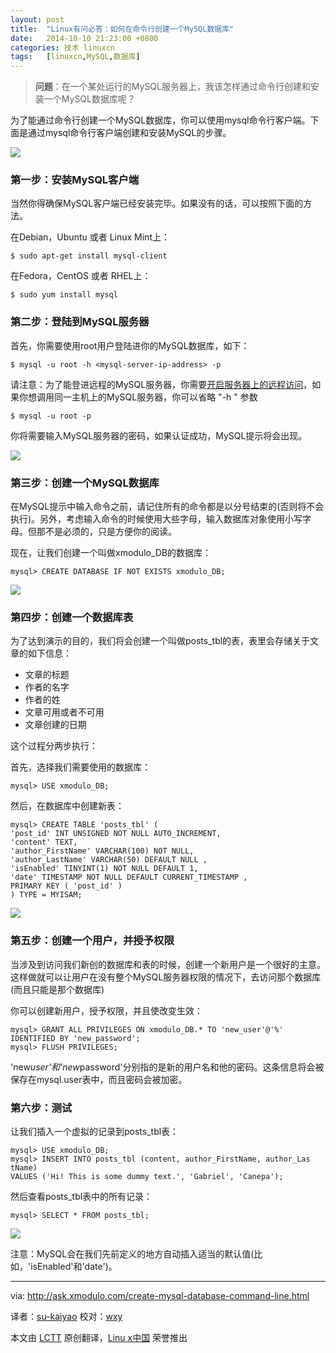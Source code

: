 ```yaml
---
layout: post
title:	"Linux有问必答：如何在命令行创建一个MySQL数据库"
date:	2014-10-10 21:23:00 +0800 
categories:	技术 linuxcn 
tags:	[linuxcn,MySQL,数据库]
---
```




> 
> **问题**：在一个某处运行的MySQL服务器上，我该怎样通过命令行创建和安装一个MySQL数据库呢？
> 
> 
> 


为了能通过命令行创建一个MySQL数据库，你可以使用mysql命令行客户端。下面是通过mysql命令行客户端创建和安装MySQL的步骤。


![](/Asserts/Images//attachment/album/201410/10/212344tncurh7ihy6460c0.png)


### 第一步：安装MySQL客户端


当然你得确保MySQL客户端已经安装完毕。如果没有的话，可以按照下面的方法。


在Debian，Ubuntu 或者 Linux Mint上：



```
$ sudo apt-get install mysql-client

```

在Fedora，CentOS 或者 RHEL上：



```
$ sudo yum install mysql

```

### 第二步：登陆到MySQL服务器


首先，你需要使用root用户登陆进你的MySQL数据库，如下：



```
$ mysql -u root -h <mysql-server-ip-address> -p 

```

请注意：为了能登进远程的MySQL服务器，你需要[开启服务器上的远程访问](http://xmodulo.com/2012/06/how-to-allow-remote-access-to-mysql.html)，如果你想调用同一主机上的MySQL服务器，你可以省略 "-h " 参数



```
$ mysql -u root -p

```

你将需要输入MySQL服务器的密码，如果认证成功，MySQL提示将会出现。


![](/Asserts/Images//attachment/album/201410/10/211622amqev8cqxxx4010m.jpg)


### 第三步：创建一个MySQL数据库


在MySQL提示中输入命令之前，请记住所有的命令都是以分号结束的(否则将不会执行)。另外，考虑输入命令的时候使用大些字母，输入数据库对象使用小写字母。但那不是必须的，只是方便你的阅读。


现在，让我们创建一个叫做xmodulo\_DB的数据库：



```
mysql> CREATE DATABASE IF NOT EXISTS xmodulo_DB; 

```

![](/Asserts/Images//attachment/album/201410/10/212350dgw5pgyhrg6rgygn.jpg)


### 第四步：创建一个数据库表


为了达到演示的目的，我们将会创建一个叫做posts\_tbl的表，表里会存储关于文章的如下信息：


* 文章的标题
* 作者的名字
* 作者的姓
* 文章可用或者不可用
* 文章创建的日期


这个过程分两步执行：


首先，选择我们需要使用的数据库：



```
mysql> USE xmodulo_DB; 

```

然后，在数据库中创建新表：



```
mysql> CREATE TABLE 'posts_tbl' (
'post_id' INT UNSIGNED NOT NULL AUTO_INCREMENT, 
'content' TEXT,
'author_FirstName' VARCHAR(100) NOT NULL,
'author_LastName' VARCHAR(50) DEFAULT NULL ,
'isEnabled' TINYINT(1) NOT NULL DEFAULT 1, 
'date' TIMESTAMP NOT NULL DEFAULT CURRENT_TIMESTAMP ,
PRIMARY KEY ( 'post_id' ) 
) TYPE = MYISAM;

```

![](/Asserts/Images//attachment/album/201410/10/212352xhzy7nnqjgyjst7n.jpg)


### 第五步：创建一个用户，并授予权限


当涉及到访问我们新创的数据库和表的时候，创建一个新用户是一个很好的主意。这样做就可以让用户在没有整个MySQL服务器权限的情况下，去访问那个数据库(而且只能是那个数据库)


你可以创建新用户，授予权限，并且使改变生效：



```
mysql> GRANT ALL PRIVILEGES ON xmodulo_DB.* TO 'new_user'@'%' IDENTIFIED BY 'new_password';
mysql> FLUSH PRIVILEGES;

```

'new*user'和'new*password'分别指的是新的用户名和他的密码。这条信息将会被保存在mysql.user表中，而且密码会被加密。


### 第六步：测试


让我们插入一个虚拟的记录到posts\_tbl表：



```
mysql> USE xmodulo_DB;
mysql> INSERT INTO posts_tbl (content, author_FirstName, author_Las tName)
VALUES ('Hi! This is some dummy text.', 'Gabriel', 'Canepa');

```

然后查看posts\_tbl表中的所有记录：



```
mysql> SELECT * FROM posts_tbl;

```

![](/Asserts/Images//attachment/album/201410/10/212354by9tdzi3fwn3jtdd.jpg)


注意：MySQL会在我们先前定义的地方自动插入适当的默认值(比如，'isEnabled'和'date')。




---


via: <http://ask.xmodulo.com/create-mysql-database-command-line.html>


译者：[su-kaiyao](https://github.com/su-kaiyao) 校对：[wxy](https://github.com/wxy)


本文由 [LCTT](https://github.com/LCTT/TranslateProject) 原创翻译，[Linu x中国](http://linux.cn/) 荣誉推出
